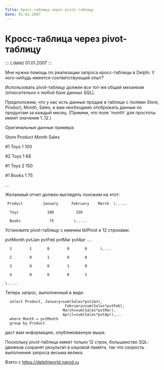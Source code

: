 ```yaml
---
Title: Кросс-таблица через pivot-таблицу
Date: 01.01.2007
---
```



Кросс-таблица через pivot-таблицу
=================================

::: {.date}
01.01.2007
:::

Мне нужна помощь по реализации запроса кросс-таблицы в Delphi. У
кого-нибудь имеется соответствующий опыт?

Использовать pivot-таблицу должен все тот-же общий механизм
(относительно к любой базе данных SQL).

Предположим, что у нас есть данные продаж в таблице с полями Store,
Product, Month, Sales, и вам необходимо отображать данные по продуктам
за каждый месяц. (Примем, что поле \'month\' для простоты имеет значения
1..12.)

Оригинальные данные примера:

Store         Product    Month   Sales

   \#1            Toys       1      100

   \#2            Toys       1       68

   \#1            Toys       2      150

   \#1            Books      1       75

   \...

Желаемый отчет должен выглядеть похожим на этот:

     Product         January      February    March  \.....

      Toys             168          150

      Books             75         \.....

Установите pivot-таблицу с именем tblPivot и 12 строками:

  pvtMonth   pvtJan  pvtFeb   pvtMar  pvtApr   \....

      1        1       0        0       0      \....

      2        0       1        0       0

      3        0       0        1       0

      4        0       0        0       1

    \.....

Теперь запрос, выполненный в виде:

      select Product, January=sum(Sales*pvtJan), 
                               February=sum(Sales*pvtFeb),
                              March=sum(Sales*pvtMar), 
                              April=sum(Sales*pvtApr),...
      where Month = pvtMonth
      group by Product

даст вам информацию, опубликованную выше.

Поскольку pivot-таблица имеет только 12 строк, большинство SQL-движков
сохранят результат в кэшовой памяти, так что скорость выполнения запроса
весьма велика.

Взято с <https://delphiworld.narod.ru>
